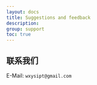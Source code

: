 ```yaml
---
layout: docs
title: Suggestions and feedback
description: 
group: support
toc: true
---
```


## 联系我们

E-Mail: `wxysipt@gmail.com`